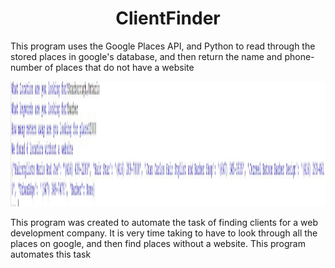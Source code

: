 <center><h1>ClientFinder</h1></center>

<p> This program uses the Google Places API, and Python to read through the stored places in google's database, and then return the name and phone-number of places that do not have a website </p>

<img src = "ClientFinderImg.JPG" height = 200px width = 900px></img>

<p> This program was created to automate the task of finding clients for a web development company. It is very time taking to have to look through all the places on google, and then find places without a website. This program automates this task </p>
